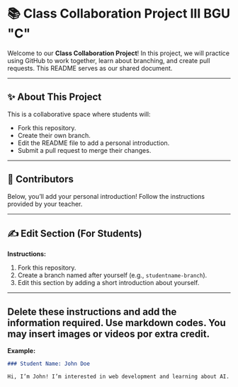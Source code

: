 # 📚 Class Collaboration Project III BGU "C"

Welcome to our **Class Collaboration Project**! In this project, we will practice using GitHub to work together, learn about branching, and create pull requests. This README serves as our shared document.

---

## ✨ About This Project

This is a collaborative space where students will:
- Fork this repository.
- Create their own branch.
- Edit the README file to add a personal introduction.
- Submit a pull request to merge their changes.

---

## 👥 Contributors

Below, you’ll add your personal introduction! Follow the instructions provided by your teacher.

---

## ✍️ Edit Section (For Students)

**Instructions:**
1. Fork this repository.
2. Create a branch named after yourself (e.g., `studentname-branch`).
3. Edit this section by adding a short introduction about yourself.

---

## Delete these instructions and add the information required. Use markdown codes. You may insert images or videos por extra credit. 


**Example:**
```markdown 
### Student Name: John Doe

Hi, I’m John! I’m interested in web development and learning about AI. My favorite programming language is JavaScript. 🚀

